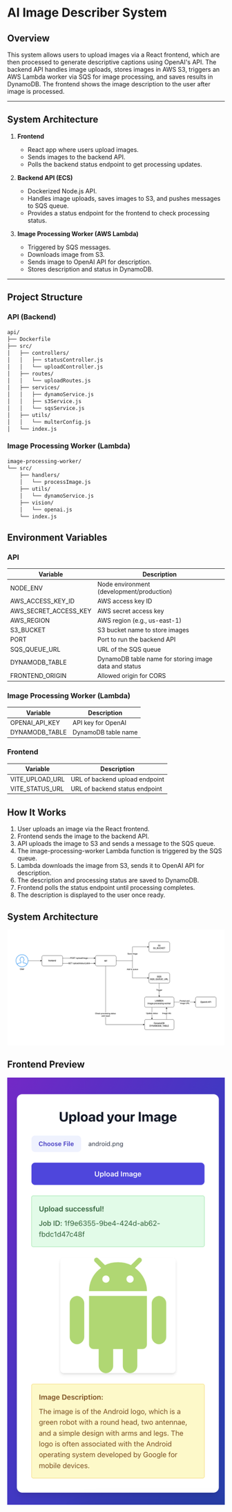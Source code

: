 # AI Image Describer System

## Overview

This system allows users to upload images via a React frontend, which are then processed to generate descriptive captions using OpenAI's API. The backend API handles image uploads, stores images in AWS S3, triggers an AWS Lambda worker via SQS for image processing, and saves results in DynamoDB. The frontend shows the image description to the user after image is processed.

---

## System Architecture

1. **Frontend**  
   - React app where users upload images.  
   - Sends images to the backend API.  
   - Polls the backend status endpoint to get processing updates.

2. **Backend API (ECS)**  
   - Dockerized Node.js API.  
   - Handles image uploads, saves images to S3, and pushes messages to SQS queue.  
   - Provides a status endpoint for the frontend to check processing status.

3. **Image Processing Worker (AWS Lambda)**  
   - Triggered by SQS messages.  
   - Downloads image from S3.  
   - Sends image to OpenAI API for description.  
   - Stores description and status in DynamoDB.

---

## Project Structure

### API (Backend)
```
api/
├── Dockerfile
├── src/
│   ├── controllers/
│   │   ├── statusController.js
│   │   └── uploadController.js
│   ├── routes/
│   │   └── uploadRoutes.js
│   ├── services/
│   │   ├── dynamoService.js
│   │   ├── s3Service.js
│   │   └── sqsService.js
│   ├── utils/
│   │   └── multerConfig.js
│   └── index.js
```

### Image Processing Worker (Lambda)
```
image-processing-worker/
└── src/
    ├── handlers/
    │   └── processImage.js
    ├── utils/
    │   └── dynamoService.js
    ├── vision/
    │   └── openai.js
    └── index.js
```

## Environment Variables

### API

| Variable            | Description                         |
|---------------------|-----------------------------------|
| NODE_ENV            | Node environment (development/production) |
| AWS_ACCESS_KEY_ID   | AWS access key ID                  |
| AWS_SECRET_ACCESS_KEY | AWS secret access key             |
| AWS_REGION          | AWS region (e.g., us-east-1)      |
| S3_BUCKET           | S3 bucket name to store images    |
| PORT                | Port to run the backend API       |
| SQS_QUEUE_URL       | URL of the SQS queue              |
| DYNAMODB_TABLE      | DynamoDB table name for storing image data and status |
| FRONTEND_ORIGIN     | Allowed origin for CORS            |

### Image Processing Worker (Lambda)

| Variable         | Description                      |
|------------------|--------------------------------|
| OPENAI_API_KEY   | API key for OpenAI              |
| DYNAMODB_TABLE   | DynamoDB table name             |

### Frontend

| Variable         | Description                      |
|------------------|--------------------------------|
| VITE_UPLOAD_URL  | URL of backend upload endpoint  |
| VITE_STATUS_URL  | URL of backend status endpoint  |

## How It Works

1. User uploads an image via the React frontend.
2. Frontend sends the image to the backend API.
3. API uploads the image to S3 and sends a message to the SQS queue.
4. The image-processing-worker Lambda function is triggered by the SQS queue.
5. Lambda downloads the image from S3, sends it to OpenAI API for description.
6. The description and processing status are saved to DynamoDB.
7. Frontend polls the status endpoint until processing completes.
8. The description is displayed to the user once ready.

## System Architecture

![System Design](assets/system-design.png)

## Frontend Preview

![Frontend Screenshot](assets/frontend.png)



